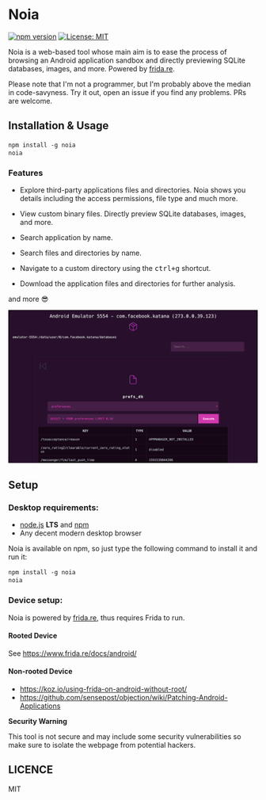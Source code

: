 # Noia

[![npm version](https://badge.fury.io/js/noia.svg)](https://badge.fury.io/js/noia)
[![License: MIT](https://img.shields.io/badge/License-MIT-yellow.svg)](https://opensource.org/licenses/MIT)

Noia is a web-based tool whose main aim is to ease the process of browsing an Android application sandbox and directly previewing SQLite databases, images, and more. Powered by [frida.re](https://www.frida.re).

Please note that I'm not a programmer, but I'm probably above the median in code-savyness. Try it out, open an issue if you find any problems. PRs are welcome.

## Installation & Usage

```shell
npm install -g noia
noia
```

### Features

* Explore third-party applications files and directories. Noia shows you details including the access permissions, file type and much more.

* View custom binary files. Directly preview SQLite databases, images, and more.

* Search application by name.

* Search files and directories by name.

* Navigate to a custom directory using the <kbd>ctrl+g</kbd> shortcut.

* Download the application files and directories for further analysis.

and more :sunglasses:

![General](static/screenshot.png)

## Setup

### Desktop requirements:

* [node.js](https://nodejs.org/) **LTS** and [npm](https://www.npmjs.com)
* Any decent modern desktop browser

Noia is available on npm, so just type the following command to install it and run it:

```shell
npm install -g noia
noia
```

### Device setup:
Noia is powered by [frida.re](https://www.frida.re), thus requires Frida to run.

#### Rooted Device

See https://www.frida.re/docs/android/

#### Non-rooted Device

* https://koz.io/using-frida-on-android-without-root/
* https://github.com/sensepost/objection/wiki/Patching-Android-Applications

**Security Warning**

This tool is not secure and may include some security vulnerabilities so make sure to isolate the webpage from potential hackers.

## LICENCE

MIT